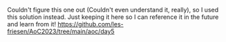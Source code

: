 Couldn't figure this one out (Couldn't even understand it, really), so I used this solution instead. Just keeping it here so I can reference it in the future and learn from it!
https://github.com/les-friesen/AoC2023/tree/main/aoc/day5
